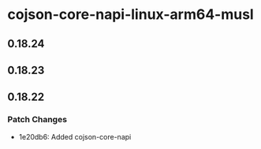# cojson-core-napi-linux-arm64-musl

## 0.18.24

## 0.18.23

## 0.18.22

### Patch Changes

- 1e20db6: Added cojson-core-napi
